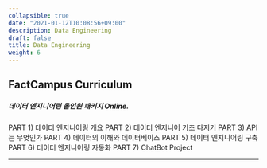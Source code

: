```yaml
---
collapsible: true
date: "2021-01-12T10:08:56+09:00"
description: Data Engineering
draft: false
title: Data Engineering
weight: 6
---
```


## FactCampus Curriculum
##### 데이터 엔지니어링 올인원 패키지 Online.
PART 1) 데이터 엔지니어링 개요
PART 2) 데이터 엔지니어 기초 다지기
PART 3) API는 무엇인가
PART 4) 데이터의 이해와 데이터베이스
PART 5) 데이터 엔지니어링 구축
PART 6) 데이터 엔지니어링 자동화
PART 7) ChatBot Project

---